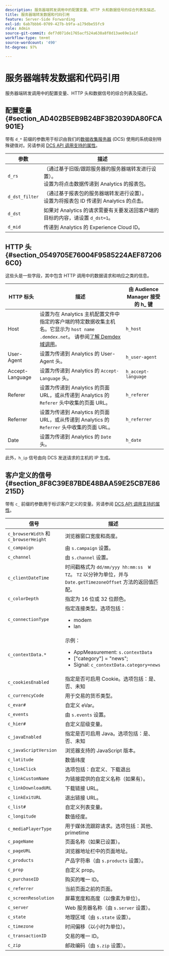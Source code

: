 ```yaml
---
description: 服务器端转发调用中的配置变量、HTTP 头和数据信号的综合列表及描述。
title: 服务器端转发数据和代码引用
feature: Server-Side Forwarding
exl-id: 6ab7bbb6-0709-427b-b9fa-a179dbe55fc9
role: Admin
source-git-commit: def7d071de1765acf524a638a8f8d13ae69e1a1f
workflow-type: tm+mt
source-wordcount: '490'
ht-degree: 97%

---
```


# 服务器端转发数据和代码引用

服务器端转发调用中的配置变量、HTTP 头和数据信号的综合列表及描述。

## 配置变量 {#section_AD402B5EB9B24BF3B2039DA80FCA901E}

带有 `d_*` 前缀的参数用于标识由我们的[数据收集服务器](https://experienceleague.adobe.com/docs/audience-manager/user-guide/reference/system-components/components-data-collection.html?lang=zh-Hans) (DCS) 使用的系统级别特殊键值对。另请参阅 [DCS API 调用支持的属性](https://experienceleague.adobe.com/docs/audience-manager/user-guide/api-and-sdk-code/dcs/dcs-api-reference/dcs-keys.html?lang=zh-Hans)。

| 参数 | 描述 |
|--- |--- |
| `d_rs` | （通过基于旧版/跟踪服务器的服务器端转发进行设置）。<br>设置为将点击数据传递到 Analytics 的报表包。 |
| `d_dst_filter` | （通过基于报表包的服务器端转发进行设置）。<br>设置为将报表包 ID 传递到 Analytics 的点击。 |
| `d_dst` | 如果对 Analytics 的请求需要有关要发送回客户端的目标的内容，请设置 `d_dst=1`。<br> |
| `d_mid` | 传递到 Analytics 的 Experience Cloud ID。 |

## HTTP 头 {#section_0549705E76004F9585224AEF872066C0}

这些头是一些字段，其中包含 HTTP 调用中的数据请求和响应之类的信息。

| HTTP 标头 | 描述 | 由 Audience Manager 接受的 h_ 键 |
| --- | --- | --- |
| Host | 设置为在 Analytics 主机配置文件中指定的客户端的特定数据收集主机名。它显示为 `host name .demdex.net`。 请参阅[了解 Demdex 域调用](https://experienceleague.adobe.com/docs/audience-manager/user-guide/reference/demdex-calls.html?lang=zh-Hans)。 | `h_host` |
| User-Agent | 设置为传递到 Analytics 的 User-Agent 头。 | `h_user-agent` |
| Accept-Language | 设置为传递到 Analytics 的 `Accept-Language` 头。 | `h_accept-language` |
| Referer | 设置为传递到 Analytics 的页面 URL，或从传递到 Analytics 的 `Referer` 头中收集的页面 URL。 | `h_referer` |
| Referrer | 设置为传递到 Analytics 的页面 URL，或从传递到 Analytics 的 `Referrer` 头中收集的页面 URL。 | `h_referrer` |
| Date | 设置为传递到 Analytics 的 `Date` 头。 | `h_date` |

此外，`h_ip` 信号由向 DCS 发送请求的主机的 IP 生成。

## 客户定义的信号 {#section_8F8C39E87BDE48BAA59E25CB7E86215D}

带有 `c_` 前缀的参数用于标识客户定义的变量。另请参阅 [DCS API 调用支持的属性](https://experienceleague.adobe.com/docs/audience-manager/user-guide/api-and-sdk-code/dcs/dcs-api-reference/dcs-keys.html?lang=zh-Hans)。

| 信号 | 描述 |
| --- |--- |
| `c_browserWidth` 和 `c_browserHeight` | 浏览器窗口宽度和高度。 |
| `c_campaign` | 由 `s.campaign` 设置。 |
| `c_channel` | 由 `s.channel` 设置。 |
| `c_clientDateTime` | 时间戳格式为 `dd/mm/yyy hh:mm:ss  W TZ`。 `TZ` 以分钟为单位，并与 `Date.getTimezoneOffset` 方法的返回值匹配。 |
| `c_colorDepth` | 指定为 16 位或 32 位颜色。 |
| `c_connectionType` | 指定连接类型。选项包括：<ul><li>modem</li><li>lan</li></ul> |
| `c_contextData.*` | 示例：<ul><li>AppMeasurement: `s.contextData`</li><li>[&quot;category&quot;] = &quot;news&quot;;</li><li>Signal: `c_contextData.category=news`</li></ul> |
| `c_cookiesEnabled` | 指定是否可启用 Cookie。选项包括：是、否、未知 |
| `c_currencyCode` | 用于交易的货币类型。 |
| `c_evar#` | 自定义 eVar。 |
| `c_events` | 由 `s.events` 设置。 |
| `c_hier#` | 自定义层级变量。 |
| `c_javaEnabled` | 指定是否可启用 Java。选项包括：是、否、未知 |
| `c_javaScriptVersion` | 浏览器支持的 JavaScript 版本。 |
| `c_latitude` | 数值纬度 |
| `c_linkClick` | 选项包括：自定义、下载退出 |
| `c_linkCustomName` | 为链接提供的自定义名称（如果有）。 |
| `c_linkDownloadURL` | 下载链接 URL。 |
| `c_linkExitURL` | 退出链接 URL。 |
| `c_list#` | 自定义列表变量。 |
| `c_longitude` | 数值经度。 |
| `c_mediaPlayerType` | 用于媒体流跟踪请求。选项包括：其他、primetime |
| `c_pageName` | 页面名称（如果已设置）。 |
| `c_pageURL` | 浏览器地址栏中的页面地址。 |
| `c_products` | 产品字符串（由 `s.products` 设置）。 |
| `c_prop` | 自定义 prop。 |
| `c_purchaseID` | 购买的唯一 ID。 |
| `c_referrer` | 当前页面之前的页面。 |
| `c_screenResolution` | 屏幕宽度和高度（以像素为单位）。 |
| `c_server` | Web 服务器名称（由 `s.server` 设置）。 |
| `c_state` | 地理区域（由 `s.state` 设置）。 |
| `c_timezone` | 时间偏移（以小时为单位）。 |
| `c_transactionID` | 交易的唯一 ID。 |
| `c_zip` | 邮政编码（由 `s.zip` 设置）。 |
